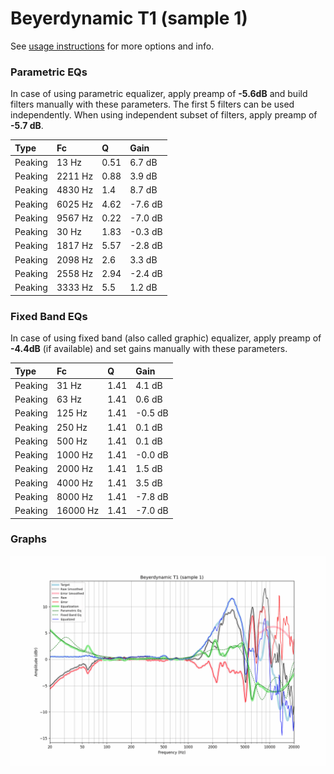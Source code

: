 # Beyerdynamic T1 (sample 1)
See [usage instructions](https://github.com/jaakkopasanen/AutoEq#usage) for more options and info.

### Parametric EQs
In case of using parametric equalizer, apply preamp of **-5.6dB** and build filters manually
with these parameters. The first 5 filters can be used independently.
When using independent subset of filters, apply preamp of **-5.7 dB**.

| Type    | Fc      |    Q | Gain    |
|:--------|:--------|:-----|:--------|
| Peaking | 13 Hz   | 0.51 | 6.7 dB  |
| Peaking | 2211 Hz | 0.88 | 3.9 dB  |
| Peaking | 4830 Hz | 1.4  | 8.7 dB  |
| Peaking | 6025 Hz | 4.62 | -7.6 dB |
| Peaking | 9567 Hz | 0.22 | -7.0 dB |
| Peaking | 30 Hz   | 1.83 | -0.3 dB |
| Peaking | 1817 Hz | 5.57 | -2.8 dB |
| Peaking | 2098 Hz | 2.6  | 3.3 dB  |
| Peaking | 2558 Hz | 2.94 | -2.4 dB |
| Peaking | 3333 Hz | 5.5  | 1.2 dB  |

### Fixed Band EQs
In case of using fixed band (also called graphic) equalizer, apply preamp of **-4.4dB**
(if available) and set gains manually with these parameters.

| Type    | Fc       |    Q | Gain    |
|:--------|:---------|:-----|:--------|
| Peaking | 31 Hz    | 1.41 | 4.1 dB  |
| Peaking | 63 Hz    | 1.41 | 0.6 dB  |
| Peaking | 125 Hz   | 1.41 | -0.5 dB |
| Peaking | 250 Hz   | 1.41 | 0.1 dB  |
| Peaking | 500 Hz   | 1.41 | 0.1 dB  |
| Peaking | 1000 Hz  | 1.41 | -0.0 dB |
| Peaking | 2000 Hz  | 1.41 | 1.5 dB  |
| Peaking | 4000 Hz  | 1.41 | 3.5 dB  |
| Peaking | 8000 Hz  | 1.41 | -7.8 dB |
| Peaking | 16000 Hz | 1.41 | -7.0 dB |

### Graphs
![](./Beyerdynamic%20T1%20(sample%201).png)